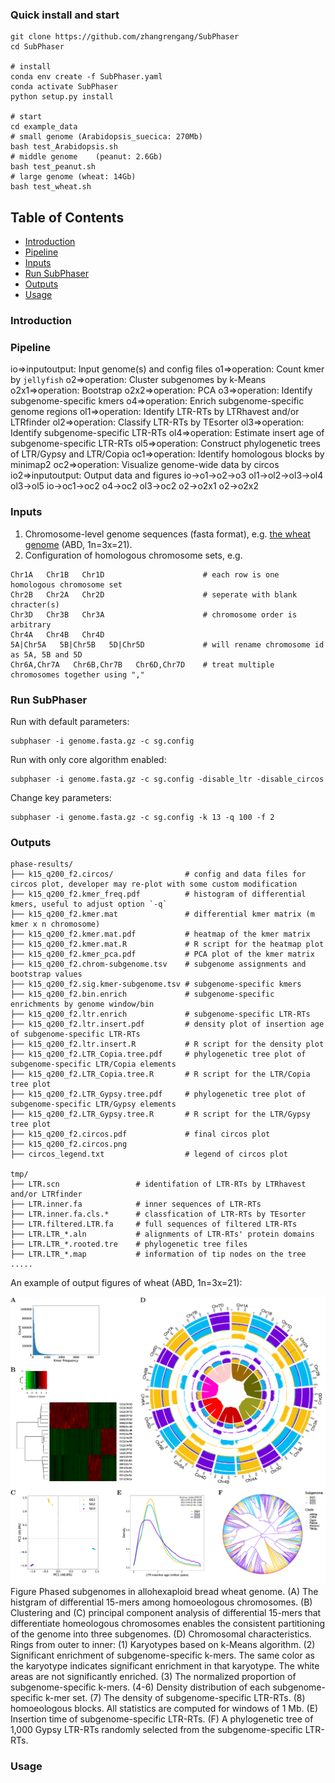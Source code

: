 
### Quick install and start ###
```
git clone https://github.com/zhangrengang/SubPhaser
cd SubPhaser

# install
conda env create -f SubPhaser.yaml
conda activate SubPhaser
python setup.py install

# start
cd example_data
# small genome (Arabidopsis_suecica: 270Mb)
bash test_Arabidopsis.sh
# middle genome    (peanut: 2.6Gb)
bash test_peanut.sh
# large genome (wheat: 14Gb)
bash test_wheat.sh
```
## Table of Contents

   * [Introduction](#introduction)
   * [Pipeline](#Pipeline)
   * [Inputs](#Inputs)
   * [Run SubPhaser](#Run-SubPhaser)
   * [Outputs](#Outputs)
   * [Usage](#Usage)
### Introduction ###

### Pipeline ###
io=>inputoutput: Input genome(s) and config files
o1=>operation: Count kmer by `jellyfish`
o2=>operation: Cluster subgenomes by k-Means
o2x1=>operation: Bootstrap
o2x2=>operation: PCA
o3=>operation: Identify subgenome-specific kmers
o4=>operation: Enrich subgenome-specific genome regions
ol1=>operation: Identify LTR-RTs by LTRhavest and/or LTRfinder
ol2=>operation: Classify LTR-RTs by TEsorter
ol3=>operation: Identify subgenome-specific LTR-RTs
ol4=>operation: Estimate insert age of subgenome-specific LTR-RTs
ol5=>operation: Construct phylogenetic trees of LTR/Gypsy and LTR/Copia
oc1=>operation: Identify homologous blocks by minimap2
oc2=>operation: Visualize genome-wide data by circos
io2=>inputoutput: Output data and figures
io->o1->o2->o3
ol1->ol2->ol3->ol4
ol3->ol5
io->oc1->oc2
o4->oc2
ol3->oc2
o2->o2x1
o2->o2x2

### Inputs ###
1. Chromosome-level genome sequences (fasta format), e.g. [the wheat genome](https://wheat-urgi.versailles.inra.fr/Seq-Repository/Assemblies) (ABD, 1n=3x=21).
2. Configuration of homologous chromosome sets, e.g. 
```
Chr1A   Chr1B   Chr1D                      # each row is one homologous chromosome set
Chr2B   Chr2A   Chr2D                      # seperate with blank chracter(s)
Chr3D   Chr3B   Chr3A                      # chromosome order is arbitrary
Chr4A   Chr4B   Chr4D
5A|Chr5A   5B|Chr5B   5D|Chr5D             # will rename chromosome id as 5A, 5B and 5D
Chr6A,Chr7A   Chr6B,Chr7B   Chr6D,Chr7D    # treat multiple chromosomes together using ","
```
### Run SubPhaser ###
Run with default parameters:
```
subphaser -i genome.fasta.gz -c sg.config
```
Run with only core algorithm enabled:
```
subphaser -i genome.fasta.gz -c sg.config -disable_ltr -disable_circos
```
Change key parameters:
```
subphaser -i genome.fasta.gz -c sg.config -k 13 -q 100 -f 2
```
### Outputs ###
```
phase-results/
├── k15_q200_f2.circos/                # config and data files for circos plot, developer may re-plot with some custom modification
├── k15_q200_f2.kmer_freq.pdf          # histogram of differential kmers, useful to adjust option `-q`
├── k15_q200_f2.kmer.mat               # differential kmer matrix (m kmer x n chromosome)
├── k15_q200_f2.kmer.mat.pdf           # heatmap of the kmer matrix
├── k15_q200_f2.kmer.mat.R             # R script for the heatmap plot
├── k15_q200_f2.kmer_pca.pdf           # PCA plot of the kmer matrix
├── k15_q200_f2.chrom-subgenome.tsv    # subgenome assignments and bootstrap values
├── k15_q200_f2.sig.kmer-subgenome.tsv # subgenome-specific kmers
├── k15_q200_f2.bin.enrich             # subgenome-specific enrichments by genome window/bin
├── k15_q200_f2.ltr.enrich             # subgenome-specific LTR-RTs
├── k15_q200_f2.ltr.insert.pdf         # density plot of insertion age of subgenome-specific LTR-RTs
├── k15_q200_f2.ltr.insert.R           # R script for the density plot
├── k15_q200_f2.LTR_Copia.tree.pdf     # phylogenetic tree plot of subgenome-specific LTR/Copia elements
├── k15_q200_f2.LTR_Copia.tree.R       # R script for the LTR/Copia tree plot
├── k15_q200_f2.LTR_Gypsy.tree.pdf     # phylogenetic tree plot of subgenome-specific LTR/Gypsy elements
├── k15_q200_f2.LTR_Gypsy.tree.R       # R script for the LTR/Gypsy tree plot
├── k15_q200_f2.circos.pdf             # final circos plot
├── k15_q200_f2.circos.png
├── circos_legend.txt                  # legend of circos plot

tmp/
├── LTR.scn                 # identifation of LTR-RTs by LTRhavest and/or LTRfinder
├── LTR.inner.fa            # inner sequences of LTR-RTs
├── LTR.inner.fa.cls.*      # classfication of LTR-RTs by TEsorter
├── LTR.filtered.LTR.fa     # full sequences of filtered LTR-RTs
├── LTR.LTR_*.aln           # alignments of LTR-RTs' protein domains
├── LTR.LTR_*.rooted.tre    # phylogenetic tree files
├── LTR.LTR_*.map           # information of tip nodes on the tree
.....
```
An example of output figures of wheat (ABD, 1n=3x=21):

![wheat](example_data/wheat_figures.png)
Figure Phased subgenomes in allohexaploid bread wheat genome. (A) The histgram of differential 15-mers among homoeologous chromosomes. (B) Clustering and (C) principal component analysis of differential 15-mers that differentiate homeologous chromosomes enables the consistent partitioning of the genome into three subgenomes. (D) Chromosomal characteristics. Rings from outer to inner: (1) Karyotypes based on k-Means algorithm. (2) Significant enrichment of subgenome-specific k-mers. The same color as the karyotype indicates significant enrichment in that karyotype. The white areas are not significantly enriched. (3) The normalized proportion of subgenome-specific k-mers. (4-6) Density distribution of each subgenome-specific k-mer set. (7) The density of subgenome-specific LTR-RTs. (8) homoeologous blocks. All statistics are computed for windows of 1 Mb. (E) Insertion time of subgenome-specific LTR-RTs. (F) A phylogenetic tree of 1,000 Gypsy LTR-RTs randomly selected from the subgenome-specific LTR-RTs.
### Usage ###
```

```
